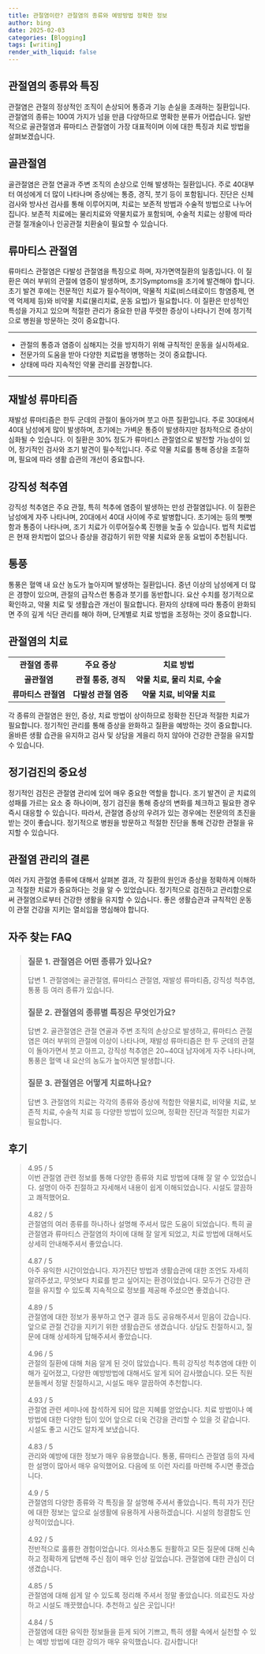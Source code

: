 ```yaml
---
title: 관절염이란? 관절염의 종류와 예방방법 정확한 정보
author: bing
date: 2025-02-03
categories: [Blogging]
tags: [writing]
render_with_liquid: false
---
```

<h2 id='관절염의_종류와_특징'>관절염의 종류와 특징</h2>

<p>관절염은 관절의 정상적인 조직이 손상되어 통증과 기능 손실을 초래하는 질환입니다. 관절염의 종류는 100여 가지가 넘을 만큼 다양하므로 명확한 분류가 어렵습니다. 일반적으로 골관절염과 류마티스 관절염이 가장 대표적이며 이에 대한 특징과 치료 방법을 살펴보겠습니다.</p>

<h2 id='골관절염'>골관절염</h2>

<p>골관절염은 관절 연골과 주변 조직의 손상으로 인해 발생하는 질환입니다. 주로 40대부터 여성에게 더 많이 나타나며 증상에는 통증, 경직, 붓기 등이 포함됩니다. 진단은 신체 검사와 방사선 검사를 통해 이루어지며, 치료는 보존적 방법과 수술적 방법으로 나누어집니다. 보존적 치료에는 물리치료와 약물치료가 포함되며, 수술적 치료는 상황에 따라 관절 절개술이나 인공관절 치환술이 필요할 수 있습니다.</p>

<h2 id='류마티스_관절염'>류마티스 관절염</h2>

<p>류마티스 관절염은 다발성 관절염을 특징으로 하며, 자가면역질환의 일종입니다. 이 질환은 여러 부위의 관절에 염증이 발생하며, 초기Symptoms을 조기에 발견해야 합니다. 초기 발견 후에는 전문적인 치료가 필수적이며, 약물적 치료(비스테로이드 항염증제, 면역 억제제 등)와 비약물 치료(물리치료, 운동 요법)가 필요합니다. 이 질환은 만성적인 특성을 가지고 있으며 적절한 관리가 중요한 만큼 뚜렷한 증상이 나타나기 전에 정기적으로 병원을 방문하는 것이 중요합니다.</p>

<hr />

<ul>
    <li>관절의 통증과 염증이 심해지는 것을 방지하기 위해 규칙적인 운동을 실시하세요.</li>
    <li>전문가의 도움을 받아 다양한 치료법을 병행하는 것이 중요합니다.</li>
    <li>상태에 따라 지속적인 약물 관리를 권장합니다.</li>
</ul>

<hr />

<h2 id='재발성_류마티즘'>재발성 류마티즘</h2>

<p>재발성 류마티즘은 한두 군데의 관절이 돌아가며 붓고 아픈 질환입니다. 주로 30대에서 40대 남성에게 많이 발생하며, 초기에는 가벼운 통증이 발생하지만 점차적으로 증상이 심화될 수 있습니다. 이 질환은 30% 정도가 류마티스 관절염으로 발전할 가능성이 있어, 정기적인 검사와 조기 발견이 필수적입니다. 주로 약물 치료를 통해 증상을 조절하며, 필요에 따라 생활 습관의 개선이 중요합니다.</p>

<h2 id='강직성_척추염'>강직성 척추염</h2>

<p>강직성 척추염은 주요 관절, 특히 척추에 염증이 발생하는 만성 관절염입니다. 이 질환은 남성에게 자주 나타나며, 20대에서 40대 사이에 주로 발병합니다. 초기에는 등의 뻣뻣함과 통증이 나타나며, 조기 치료가 이루어질수록 진행을 늦출 수 있습니다. 법적 치료법은 현재 완치법이 없으나 증상을 경감하기 위한 약물 치료와 운동 요법이 추천됩니다.</p>

<h2 id='통풍'>통풍</h2>

<p>통풍은 혈액 내 요산 농도가 높아지며 발생하는 질환입니다. 중년 이상의 남성에게 더 많은 경향이 있으며, 관절의 급작스런 통증과 붓기를 동반합니다. 요산 수치를 정기적으로 확인하고, 약물 치료 및 생활습관 개선이 필요합니다. 환자의 상태에 따라 통증이 완화되면 주의 깊게 식단 관리를 해야 하며, 단계별로 치료 방법을 조정하는 것이 중요합니다.</p>

<h2 id='관절염의_치료'>관절염의 치료</h2>

<table>
    <tr>
        <td style="text-align: center; height: 17px;"><b>관절염 종류</b></td>
        <td style="text-align: center; height: 17px;"><b>주요 증상</b></td>
        <td style="text-align: center; height: 17px;"><b>치료 방법</b></td>
    </tr>
    <tr>
        <td style="text-align: center; height: 17px;"><b>골관절염</b></td>
        <td style="text-align: center; height: 17px;"><b>관절 통증, 경직</b></td>
        <td style="text-align: center; height: 17px;"><b>약물 치료, 물리 치료, 수술</b></td>
    </tr>
    <tr>
        <td style="text-align: center; height: 17px;"><b>류마티스 관절염</b></td>
        <td style="text-align: center; height: 17px;"><b>다발성 관절 염증</b></td>
        <td style="text-align: center; height: 17px;"><b>약물 치료, 비약물 치료</b></td>
    </tr>
</table>

<p>각 종류의 관절염은 원인, 증상, 치료 방법이 상이하므로 정확한 진단과 적절한 치료가 필요합니다. 정기적인 관리를 통해 증상을 완화하고 질환을 예방하는 것이 중요합니다. 올바른 생활 습관을 유지하고 검사 및 상담을 게을리 하지 않아야 건강한 관절을 유지할 수 있습니다.</p>

<h2 id='정기검진의_중요성'>정기검진의 중요성</h2>

<p>정기적인 검진은 관절염 관리에 있어 매우 중요한 역할을 합니다. 조기 발견이 곧 치료의 성패를 가르는 요소 중 하나이며, 정기 검진을 통해 증상의 변화를 체크하고 필요한 경우 즉시 대응할 수 있습니다. 따라서, 관절염 증상의 우려가 있는 경우에는 전문의의 초진을 받는 것이 좋습니다. 정기적으로 병원을 방문하고 적절한 진단을 통해 건강한 관절을 유지할 수 있습니다.</p>

<h2 id='결론'>관절염 관리의 결론</h2>

<p>여러 가지 관절염 종류에 대해서 살펴본 결과, 각 질환의 원인과 증상을 정확하게 이해하고 적절한 치료가 중요하다는 것을 알 수 있었습니다. 정기적으로 검진하고 관리함으로써 관절염으로부터 건강한 생활을 유지할 수 있습니다. 좋은 생활습관과 규칙적인 운동이 관절 건강을 지키는 열쇠임을 명심해야 합니다.</p>
<h2 id='자주_찾는_FAQ'>자주 찾는 FAQ</h2>
<div itemscope="" itemtype="https://schema.org/FAQPage">
<blockquote>
<div itemscope="" itemprop="mainEntity" itemtype="https://schema.org/Question">
<h3 itemprop="name">질문 1. 관절염은 어떤 종류가 있나요?</h3>
<div itemscope="" itemprop="acceptedAnswer" itemtype="https://schema.org/Answer">
<span itemprop="text">
<p>답변 1. 관절염에는 골관절염, 류마티스 관절염, 재발성 류마티즘, 강직성 척추염, 통풍 등 여러 종류가 있습니다.</p>
</span>
</div>
</div>
<div itemscope="" itemprop="mainEntity" itemtype="https://schema.org/Question">
<h3 itemprop="name">질문 2. 관절염의 종류별 특징은 무엇인가요?</h3>
<div itemscope="" itemprop="acceptedAnswer" itemtype="https://schema.org/Answer">
<span itemprop="text">
<p>답변 2. 골관절염은 관절 연골과 주변 조직의 손상으로 발생하고, 류마티스 관절염은 여러 부위의 관절에 이상이 나타나며, 재발성 류마티즘은 한 두 군데의 관절이 돌아가면서 붓고 아프고, 강직성 척추염은 20~40대 남자에게 자주 나타나며, 통풍은 혈액 내 요산의 농도가 높아지면 발생합니다.</p>
</span>
</div>
</div>
<div itemscope="" itemprop="mainEntity" itemtype="https://schema.org/Question">
<h3 itemprop="name">질문 3. 관절염은 어떻게 치료하나요?</h3>
<div itemscope="" itemprop="acceptedAnswer" itemtype="https://schema.org/Answer">
<span itemprop="text">
<p>답변 3. 관절염의 치료는 각각의 종류와 증상에 적합한 약물치료, 비약물 치료, 보존적 치료, 수술적 치료 등 다양한 방법이 있으며, 정확한 진단과 적절한 치료가 필요합니다.</p>
</span>
</div>
</div>
</blockquote>
</div>
<h2 id='후기'>후기</h2>
<div itemscope itemtype="https://schema.org/Product">
  <blockquote>
  <div itemprop="review" itemscope itemtype="https://schema.org/Review">
      <div itemprop="reviewRating" itemscope itemtype="https://schema.org/Rating"> <span itemprop="ratingValue">4.95</span> / <span itemprop="bestRating">5</span> </div>
      <span itemprop="reviewBody">이번 관절염 관련 정보를 통해 다양한 종류와 치료 방법에 대해 잘 알 수 있었습니다. 설명이 아주 친절하고 자세해서 내용이 쉽게 이해되었습니다. 시설도 깔끔하고 쾌적했어요.</span>
  </div>
  <br>
  <div itemprop="review" itemscope itemtype="https://schema.org/Review">
      <div itemprop="reviewRating" itemscope itemtype="https://schema.org/Rating"> <span itemprop="ratingValue">4.82</span> / <span itemprop="bestRating">5</span> </div>
      <span itemprop="reviewBody">관절염의 여러 종류를 하나하나 설명해 주셔서 많은 도움이 되었습니다. 특히 골관절염과 류마티스 관절염의 차이에 대해 잘 알게 되었고, 치료 방법에 대해서도 상세히 안내해주셔서 좋았습니다.</span>
  </div>
  <br>
  <div itemprop="review" itemscope itemtype="https://schema.org/Review">
      <div itemprop="reviewRating" itemscope itemtype="https://schema.org/Rating"> <span itemprop="ratingValue">4.87</span> / <span itemprop="bestRating">5</span> </div>
      <span itemprop="reviewBody">아주 유익한 시간이었습니다. 자가진단 방법과 생활습관에 대한 조언도 자세히 알려주셨고, 무엇보다 치료를 받고 싶어지는 환경이었습니다. 모두가 건강한 관절을 유지할 수 있도록 지속적으로 정보를 제공해 주셨으면 좋겠습니다.</span>
  </div>
  <br>
  <div itemprop="review" itemscope itemtype="https://schema.org/Review">
      <div itemprop="reviewRating" itemscope itemtype="https://schema.org/Rating"> <span itemprop="ratingValue">4.89</span> / <span itemprop="bestRating">5</span> </div>
      <span itemprop="reviewBody">관절염에 대한 정보가 풍부하고 연구 결과 등도 공유해주셔서 믿음이 갔습니다. 앞으로 관절 건강을 지키기 위한 생활습관도 생겼습니다. 상담도 친절하시고, 질문에 대해 상세하게 답해주셔서 좋았습니다.</span>
  </div>
  <br>
  <div itemprop="review" itemscope itemtype="https://schema.org/Review">
      <div itemprop="reviewRating" itemscope itemtype="https://schema.org/Rating"> <span itemprop="ratingValue">4.96</span> / <span itemprop="bestRating">5</span> </div>
      <span itemprop="reviewBody">관절의 질환에 대해 처음 알게 된 것이 많았습니다. 특히 강직성 척추염에 대한 이해가 깊어졌고, 다양한 예방방법에 대해서도 알게 되어 감사했습니다. 모든 직원 분들께서 정말 친절하시고, 시설도 매우 깔끔하여 추천합니다.</span>
  </div>
  <br>
  <div itemprop="review" itemscope itemtype="https://schema.org/Review">
      <div itemprop="reviewRating" itemscope itemtype="https://schema.org/Rating"> <span itemprop="ratingValue">4.93</span> / <span itemprop="bestRating">5</span> </div>
      <span itemprop="reviewBody">관절염 관련 세미나에 참석하게 되어 많은 지혜를 얻었습니다. 치료 방법이나 예방법에 대한 다양한 팁이 있어 앞으로 더욱 건강을 관리할 수 있을 것 같습니다. 시설도 좋고 시간도 알차게 보냈습니다.</span>
  </div>
  <br>
  <div itemprop="review" itemscope itemtype="https://schema.org/Review">
      <div itemprop="reviewRating" itemscope itemtype="https://schema.org/Rating"> <span itemprop="ratingValue">4.83</span> / <span itemprop="bestRating">5</span> </div>
      <span itemprop="reviewBody">관리와 예방에 대한 정보가 매우 유용했습니다. 통풍, 류마티스 관절염 등의 자세한 설명이 많아서 매우 유익했어요. 다음에 또 이런 자리를 마련해 주시면 좋겠습니다.</span>
  </div>
  <br>
  <div itemprop="review" itemscope itemtype="https://schema.org/Review">
      <div itemprop="reviewRating" itemscope itemtype="https://schema.org/Rating"> <span itemprop="ratingValue">4.9</span> / <span itemprop="bestRating">5</span> </div>
      <span itemprop="reviewBody">관절염의 다양한 종류와 각 특징을 잘 설명해 주셔서 좋았습니다. 특히 자가 진단에 대한 정보는 앞으로 실생활에 유용하게 사용하겠습니다. 시설의 청결함도 인상적이었습니다.</span>
  </div>
  <br>
  <div itemprop="review" itemscope itemtype="https://schema.org/Review">
      <div itemprop="reviewRating" itemscope itemtype="https://schema.org/Rating"> <span itemprop="ratingValue">4.92</span> / <span itemprop="bestRating">5</span> </div>
      <span itemprop="reviewBody">전반적으로 훌륭한 경험이었습니다. 의사소통도 원활하고 모든 질문에 대해 신속하고 정확하게 답변해 주신 점이 매우 인상 깊었습니다. 관절염에 대한 관심이 더 생겼습니다.</span>
  </div>
  <br>
  <div itemprop="review" itemscope itemtype="https://schema.org/Review">
      <div itemprop="reviewRating" itemscope itemtype="https://schema.org/Rating"> <span itemprop="ratingValue">4.85</span> / <span itemprop="bestRating">5</span> </div>
      <span itemprop="reviewBody">관절염에 대해 쉽게 알 수 있도록 정리해 주셔서 정말 좋았습니다. 의료진도 자상하고 시설도 깨끗했습니다. 추천하고 싶은 곳입니다!</span>
  </div>
  <br>
  <div itemprop="review" itemscope itemtype="https://schema.org/Review">
      <div itemprop="reviewRating" itemscope itemtype="https://schema.org/Rating"> <span itemprop="ratingValue">4.84</span> / <span itemprop="bestRating">5</span> </div>
      <span itemprop="reviewBody">관절염에 대한 유익한 정보들을 듣게 되어 기쁘고, 특히 생활 속에서 실천할 수 있는 예방 방법에 대한 강의가 매우 유익했습니다. 감사합니다!</span>
  </div>
  </blockquote>
</div>

